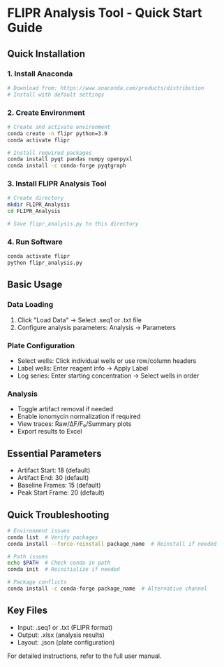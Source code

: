 # FLIPR Analysis Tool - Quick Start Guide

## Quick Installation

### 1. Install Anaconda
```bash
# Download from: https://www.anaconda.com/products/distribution
# Install with default settings
```

### 2. Create Environment
```bash
# Create and activate environment
conda create -n flipr python=3.9
conda activate flipr

# Install required packages
conda install pyqt pandas numpy openpyxl
conda install -c conda-forge pyqtgraph
```

### 3. Install FLIPR Analysis Tool
```bash
# Create directory
mkdir FLIPR_Analysis
cd FLIPR_Analysis

# Save flipr_analysis.py to this directory
```

### 4. Run Software
```bash
conda activate flipr
python flipr_analysis.py
```

## Basic Usage

### Data Loading
1. Click "Load Data" → Select .seq1 or .txt file
2. Configure analysis parameters: Analysis → Parameters

### Plate Configuration
- Select wells: Click individual wells or use row/column headers
- Label wells: Enter reagent info → Apply Label
- Log series: Enter starting concentration → Select wells in order

### Analysis
- Toggle artifact removal if needed
- Enable ionomycin normalization if required
- View traces: Raw/ΔF/F₀/Summary plots
- Export results to Excel

## Essential Parameters
- Artifact Start: 18 (default)
- Artifact End: 30 (default)
- Baseline Frames: 15 (default)
- Peak Start Frame: 20 (default)

## Quick Troubleshooting
```bash
# Environment issues
conda list  # Verify packages
conda install --force-reinstall package_name  # Reinstall if needed

# Path issues
echo $PATH  # Check conda in path
conda init  # Reinitialize if needed

# Package conflicts
conda install -c conda-forge package_name  # Alternative channel
```

## Key Files
- Input: .seq1 or .txt (FLIPR format)
- Output: .xlsx (analysis results)
- Layout: .json (plate configuration)

For detailed instructions, refer to the full user manual.
